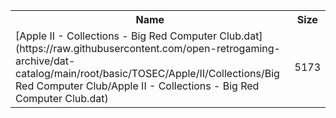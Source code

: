 <table>
<tr><th>Name</th><th>Size</th></tr>
<tr><td>
[Apple II - Collections - Big Red Computer Club.dat](https://raw.githubusercontent.com/open-retrogaming-archive/dat-catalog/main/root/basic/TOSEC/Apple/II/Collections/Big Red Computer Club/Apple II - Collections - Big Red Computer Club.dat)
</td><td>5173</td></tr>
</table>
